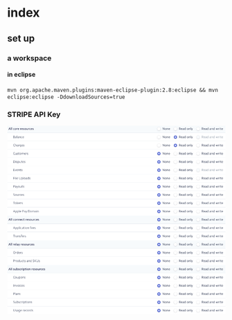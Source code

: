 # index

## set up 
### a workspace

#### in eclipse
```
mvn org.apache.maven.plugins:maven-eclipse-plugin:2.8:eclipse && mvn eclipse:eclipse -DdownloadSources=true
```
### STRIPE API Key

![](requiredRestrictedApiKeyPermissions.png)
